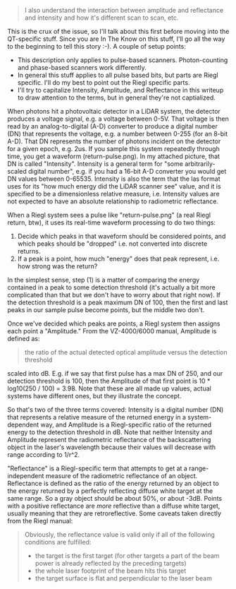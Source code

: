 > I also understand the interaction between amplitude and reflectance and intensity and how it's different scan to scan, etc.

This is the crux of the issue, so I'll talk about this first before moving into the QT-specific stuff. Since you are In The Know on this stuff, I'll go all the way to the beginning to tell this story :-). A couple of setup points:

- This description only applies to pulse-based scanners. Photon-counting and phase-based scanners work differently.
- In general this stuff applies to all pulse based bits, but parts are Riegl specific. I'll do my best to point out the Riegl specific parts.
- I'll try to capitalize Intensity, Amplitude, and Reflectance in this writeup to draw attention to the terms, but in general they're not captialized.

When photons hit a photovoltaic detector in a LiDAR system, the detector produces a voltage signal, e.g. a voltage between 0-5V. That voltage is then read by an analog-to-digital (A-D) converter to produce a digital number (DN) that represents the voltage, e.g. a number between 0-255 (for an 8-bit A-D). That DN represents the number of photons incident on the detector for a given epoch, e.g. 2us. If you sample this system repeatedly through time, you get a waveform (return-pulse.png). In my attached picture, that DN is called "Intensity". Intensity is a general term for "some arbitrarily-scaled digital number", e.g. if you had a 16-bit A-D converter you would get DN values between 0-65535. Intensity is also the term that the las format uses for its "how much energy did the LiDAR scanner see" value, and it is specified to be a dimensionless relative measure, i.e. Intensity values are not expected to have an absolute relationship to radiometric reflectance.

When a Riegl system sees a pulse like "return-pulse.png" (a real Riegl return, btw), it uses its real-time waveform processing to do two things:

1. Decide which peaks in that waveform should be considered points, and which peaks should be "dropped" i.e. not converted into discrete returns.
2. If a peak is a point, how much "energy" does that peak represent, i.e. how strong was the return?

In the simplest sense, step (1) is a matter of comparing the energy contained in a peak to some detection threshold (it's actually a bit more complicated than that but we don't have to worry about that right now). If the detection threshold is a peak maximum DN of 100, then the first and last peaks in our sample pulse become points, but the middle two don't.

Once we've decided which peaks are points, a Riegl system then assigns each point a "Amplitude." From the VZ-4000/6000 manual, Amplitude is defined as:

> the ratio of the actual detected optical amplitude versus the detection threshold

scaled into dB. E.g. if we say that first pulse has a max DN of 250, and our detection threshold is 100, then the Amplitude of that first point is 10 * log10(250 / 100) = 3.98. Note that these are all made up values, actual systems have different ones, but they illustrate the concept.

So that's two of the three terms covered: Intensity is a digital number (DN) that represents a relative measure of the returned energy in a system-dependent way, and Amplitude is a Riegl-specific ratio of the returned energy to the detection threshold in dB. Note that neither Intensity and Amplitude represent the radiometric reflectance of the backscattering object in the laser's wavelength because their values will decrease with range according to 1/r^2.

"Reflectance" is a Riegl-specific term that attempts to get at a range-independent measure of the radiometric reflectance of an object. Reflectance is defined as the ratio of the energy returned by an object to the energy returned by a perfectly reflecting diffuse white target at the same range. So a gray object should be about 50%, or about -3dB. Points with a positive reflectance are *more* reflective than a diffuse white target, usually meaning that they are retroreflective. Some caveats taken directly from the Riegl manual:

> Obviously, the reflectance value is valid only if all of the following conditions are fulfilled:
> - the target is the first target (for other targets a part of the beam power is already reflected by the preceding targets)
> - the whole laser footprint of the beam hits this target
> - the target surface is flat and perpendicular to the laser beam
